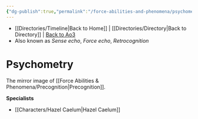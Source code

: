 ```yaml
---
{"dg-publish":true,"permalink":"/force-abilities-and-phenomena/psychometry/","dgHomeLink":false}
---
```


- [[Directories/Timeline\|Back to Home]] | [[Directories/Directory\|Back to Directory]] | [Back to Ao3](https://archiveofourown.org/works/19334440/chapters/45992584)
- Also known as *Sense echo*, *Force echo*, *Retrocognition*

# Psychometry
The mirror image of [[Force Abilities & Phenomena/Precognition\|Precognition]]. 

**Specialists**
- [[Characters/Hazel Caelum\|Hazel Caelum]]